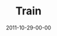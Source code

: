 ---
layout: message
category: message
series: "The Strong Challenge"
title: "Train"
date: 2011-10-29-00-00
message_id: 698
audio-description: "You’ll never find tires lying on the field during a football game. But running through
them during practice helps build the necessary footwork and agility for game situations. Spiritual strengthening is no different. Engaging God in
fresh ways can supercharge our growth, and reveal
spiritual muscles we never even knew we had."
audio: "http://www.crossroads.net/players/media/hq/strong04.mp3"
audio-title: "Train"
audio-duration: "53:52"
program-description: "Strong Challenge - Train (Program)"
program: "http://www.crossroads.net/players/media/hq/10_29-30_11STRONGProgram.pdf"
program-title: "Train"
video-description: "You’ll never find tires lying on the field during a football game. But running through them during practice helps build the necessary footwork and agility for game situations. Spiritual strengthening is no different. Engaging God in fresh ways can supercharge our growth, and reveal spiritual muscles we never even knew we had."
video-title: "Train"
video: "https://s3.amazonaws.com/crossroadsvideomessages/strong04.mp4"
video-poster: "https://www.crossroads.net/uploadedfiles/strong04_still.jpg"
---